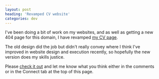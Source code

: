 ```yaml
---
layout: post
heading: 'Revamped CV website'
categories: dev
---
```


I've been doing a bit of work on my websites, and as well as getting a new 404 page for this domain, I have revamped [my CV page](http://cv.chris-alexander.co.uk).

The old design did the job but didn't really convey where I think I've improved in website design and execution recently, so hopefully the new version does my skills justice.

Please [check it out](http://cv.chris-alexander.co.uk) and let me know what you think either in the comments or in the Connect tab at the top of this page.
